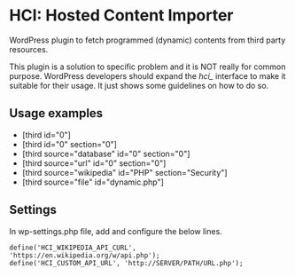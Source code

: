 # HCI: Hosted Content Importer

WordPress plugin to fetch programmed (dynamic) contents from third party resources.

This plugin is a solution to specific problem and it is NOT really for common purpose.
WordPress developers should expand the *hci_* interface to make it suitable for their usage.
It just shows some guidelines on how to do so.


## Usage examples

 * [third id="0"]
 * [third id="0" section="0"]
 * [third source="database" id="0" section="0"]
 * [third source="url" id="0" section="0"]
 * [third source="wikipedia" id="PHP" section="Security"]
 * [third source="file" id="dynamic.php"]


## Settings

In wp-settings.php file, add and configure the below lines.

```
define('HCI_WIKIPEDIA_API_CURL', 'https://en.wikipedia.org/w/api.php');
define('HCI_CUSTOM_API_URL', 'http://SERVER/PATH/URL.php');
```
